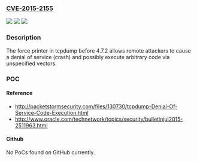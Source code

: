 ### [CVE-2015-2155](https://cve.mitre.org/cgi-bin/cvename.cgi?name=CVE-2015-2155)
![](https://img.shields.io/static/v1?label=Product&message=n%2Fa&color=blue)
![](https://img.shields.io/static/v1?label=Version&message=n%2Fa&color=blue)
![](https://img.shields.io/static/v1?label=Vulnerability&message=n%2Fa&color=brighgreen)

### Description

The force printer in tcpdump before 4.7.2 allows remote attackers to cause a denial of service (crash) and possibly execute arbitrary code via unspecified vectors.

### POC

#### Reference
- http://packetstormsecurity.com/files/130730/tcpdump-Denial-Of-Service-Code-Execution.html
- http://www.oracle.com/technetwork/topics/security/bulletinjul2015-2511963.html

#### Github
No PoCs found on GitHub currently.

